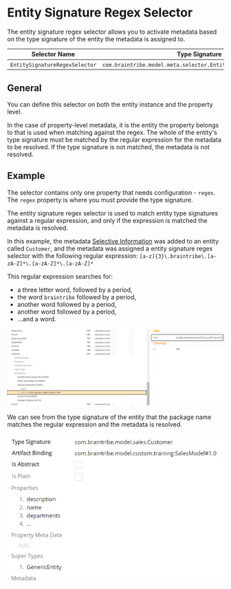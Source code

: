# Entity Signature Regex Selector

The entity signature regex selector allows you to activate metadata based on the type signature of the entity the metadata is assigned to.

Selector Name  | Type Signature  
------- | -----------
`EntitySignatureRegexSelector` | `com.braintribe.model.meta.selector.EntitySignatureRegexSelector`

## General

You can define this selector on both the entity instance and the property level.

In the case of property-level metadata, it is the entity the property belongs to that is used when matching against the regex. The whole of the entity's type signature must be matched by the regular expression for the metadata to be resolved. If the type signature is not matched, the metadata is not resolved.

## Example

The selector contains only one property that needs configuration - `regex`. The `regex` property is where you must provide the type signature.

The entity signature regex selector is used to match entity type signatures against a regular expression, and only if the expression is matched the metadata is resolved.

In this example, the metadata [Selective Information](../display/selectiveinformation.md) was added to an entity called `Customer`, and the metadata was assigned a entity signature regex selector with the following regular expression: `[a-z]{3}\.braintribe\.[a-zA-Z]*\.[a-zA-Z]*\.[a-zA-Z]*`

This regular expression searches for:

* a three letter word, followed by a period,
* the word `braintribe` followed by a period,
* another word followed by a period,
* another word followed by a period,
* ...and a word.

![](../../images/EntityTypeRegexSelector01.png)

We can see from the type signature of the entity that the package name matches the regular expression and the metadata is resolved.

![](../../images/EntityTypeRegexSelector02.png)
